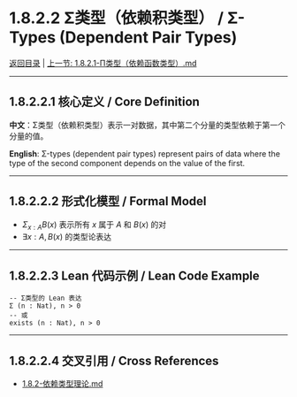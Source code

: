 # 1.8.2.2 Σ类型（依赖积类型） / Σ-Types (Dependent Pair Types)

[返回目录](../CONTINUOUS_PROGRESS.md) | [上一节: 1.8.2.1-Π类型（依赖函数类型）.md](1.8.2.1-Π类型（依赖函数类型）.md)

---

## 1.8.2.2.1 核心定义 / Core Definition

**中文**：Σ类型（依赖积类型）表示一对数据，其中第二个分量的类型依赖于第一个分量的值。

**English**: Σ-types (dependent pair types) represent pairs of data where the type of the second component depends on the value of the first.

---

## 1.8.2.2.2 形式化模型 / Formal Model

- $\Sigma_{x:A} B(x)$ 表示所有 $x$ 属于 $A$ 和 $B(x)$ 的对
- $\exists x : A, B(x)$ 的类型论表达

---

## 1.8.2.2.3 Lean 代码示例 / Lean Code Example

```lean
-- Σ类型的 Lean 表达
Σ (n : Nat), n > 0
-- 或
exists (n : Nat), n > 0
```

---

## 1.8.2.2.4 交叉引用 / Cross References

- [1.8.2-依赖类型理论.md](1.8.2-依赖类型理论.md)
